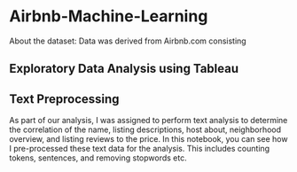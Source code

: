 # Airbnb-Machine-Learning
About the dataset:
Data was derived from Airbnb.com consisting 
## Exploratory Data Analysis using Tableau

## Text Preprocessing
As part of our analysis, I was assigned to perform text analysis to determine the correlation of the name, listing descriptions, host about, neighborhood overview, and listing reviews to the price. In this notebook, you can see how I pre-processed these text data for the analysis. This includes counting tokens, sentences, and removing stopwords etc.
